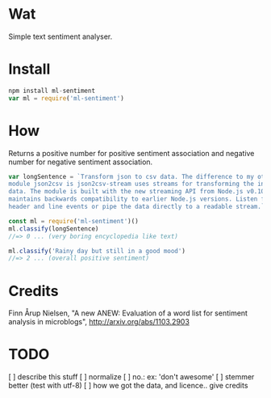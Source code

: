 # Wat

Simple text sentiment analyser.


# Install

```js
npm install ml-sentiment
var ml = require('ml-sentiment')
```


# How

Returns a positive number for positive sentiment association
and negative number for negative sentiment association.

```js
var longSentence = `Transform json to csv data. The difference to my other
module json2csv is json2csv-stream uses streams for transforming the incoming
data. The module is built with the new streaming API from Node.js v0.10.0 but
maintains backwards compatibility to earlier Node.js versions. Listen for
header and line events or pipe the data directly to a readable stream.`

const ml = require('ml-sentiment')()
ml.classify(longSentence)
//=> 0 ... (very boring encyclopedia like text)

ml.classify('Rainy day but still in a good mood')
//=> 2 ... (overall positive sentiment)
```


# Credits

Finn Årup Nielsen, "A new ANEW: Evaluation of a word list for
sentiment analysis in microblogs", http://arxiv.org/abs/1103.2903


# TODO
[ ] describe this stuff
[ ] normalize
[ ] no.: ex: 'don't awesome'
[ ] stemmer better (test with utf-8)
[ ] how we got the data, and licence.. give credits
